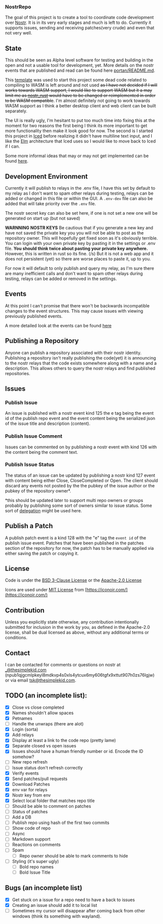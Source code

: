 ### NostrRepo

The goal of this project is to create a tool to coordinate code development over [Nostr](https://github.com/nostr-protocol/nostr).
It is in its very early stages and much is left to do.
Currently it supports issues, sending and receiving patches(very crude) and even that not very well. 

## State
This should be seen as Alpha level software for testing and building in the open and not a usable tool for development, yet. More details on the nostr events that are published and read can be found here [portan/README.md](portan/README.md).

This [template](https://github.com/emilk/eframe_template) was used to start this project some dead code related to compiling to WASM is left around and not used ~~as I have not decided if I will works towards WASM support, I would like to support WASM but it a may limit me as [nostr_rust](https://github.com/0xtlt/nostr_rust) would have to be changed or reimplemented in order to be WASM compatible~~. I'm almost definitely not going to work towards WASM support as I think a better desktop client and web client can be built separately.

The UI is really ugly, I'm hesitant to put too much time into fixing this at the moment for two reasons the first being I think its more important to get more functionality then make it look good for now. The second is I started this project in [Iced](https://github.com/iced-rs/iced) before realizing it didn't have multiline text input, and I like the [Elm](https://guide.elm-lang.org/architecture/) architecture that Iced uses so I would like to move back to Iced if I can.

Some more informal ideas that may or may not get implemented can be found [here](THOUGHTS.md).

## Development Environment  
Currently it will publish to relays in the .env file, I have this set by default to my relay as I don't want to spam other relays during testing, relays can be added or changed in this file or within the GUI.  A `.env-dev` file can also be added that will take priority over the `.env` file. 

The nostr secret key can also be set here, if one is not set a new one will be generated on start up (but not saved)

**WARNNING NOSTR KEYS**
Be cautious that if you generate a new key and have not saved the private key you you will not be able to post as the repository owner. 
This will hopefully get fixed soon as it's obviously terrible.
You can login with your own private key by pasting it in the settings or .env file. **You should think twice about pasting your private key anywhere.** However, this is written in rust so its fine. (/s)
But it is not a web app and it does not persistent (yet) so there are worse places to paste it, up to you.

For now it will default to only publish and query my relay, as I'm sure there are many inefficient calls and don't want to spam other relays during testing, relays can be added or removed in the settings.


## Events
At this point I can't promise that there won't be backwards incompatible changes to the event structures. This may cause issues with viewing previously published events. 

A more detailed look at the events can be found [here](portan/README.md)

## Publishing a Repository
Anyone can publish a repository associated with their nostr identity. Publishing a repository isn't really publishing the code(yet) it is announcing to the nostr relays that the code exists somewhere along with a name and a description. This allows others to query the nostr relays and find published repositories. 

## Issues

### Publish Issue
An issue is published with a nostr event kind 125 the e tag being the event id of the publish repo event and the event content being the serialized json of the issue title and description (content).  

### Publish Issue Comment
Issues can be commented on by publishing a nostr event with kind 126 with the content being the comment text.

### Publish Issue Status
The status of an issue can be updated by publishing a nostr kind 127 event with content being either Close, CloseCompleted or Open. The client should discard any events not posted by the the pubkey of the issue author or the pubkey of the repository owner*. 

*this should be updated later to support multi repo owners or groups probably by publishing some sort of owners similar to issue status. Some sort of [delegation](https://github.com/nostr-protocol/nips/blob/master/26.md) might be used here.

## Publish a Patch
A publish patch event is a kind 128 with the "e" tag the `event id` of the publish issue event. Patches that have been published in the patches section of the repository for now, the patch has to be manually applied via either saving the patch or copying it. 


## License 
Code is under the [BSD 3-Clause License](LICENSE-BSD-3) or the [Apache-2.0 License](LICENSE-APACHE)

Icons are used under [MIT License](assets/iconoir/LICENSE) from [https://iconoir.com/](https://iconoir.com/)

## Contribution

Unless you explicitly state otherwise, any contribution intentionally submitted for inclusion in the work by you, as defined in the Apache-2.0 license, shall be dual licensed as above, without any additional terms or conditions.

## Contact
I can be contacted for comments or questions on nostr at _@thesimplekid.com (npub1qjgcmlpkeyl8mdkvp4s0xls4ytcux6my606tgfx9xttut907h0zs76lgjw) or via email tsk@thesimplekid.com.


## TODO (an incomplete list):
- [x] Close vs close completed 
- [x] Names shouldn't allow spaces
- [x] Petnames
- [ ] Handle the unwraps (there are alot)
- [x] Login (sorta)
- [x] Add relays
- [x] Display at least a link to the code repo (pretty lame)
- [x] Separate closed vs open issues
- [x] Issues should have a human friendly number or id. Encode the ID somehow?
- [ ] New repo refresh
- [ ] Issue status don't refresh correctly
- [x] Verify events
- [x] Send patches/pull requests
- [x] Download Patches
- [x] env var for relays
- [x] Nostr key from env
- [x] Select local folder that matches repo title
- [ ] Should be able to comment on patches
- [ ] Status of patches
- [ ] Add a DB
- [ ] Publish repo using hash of the first two commits
- [ ] Show code of repo
- [ ] Async
- [ ] Markdown support
- [ ] Reactions on comments
- [ ] Spam
    - [ ] Repo owner should be able to mark comments to hide
- [ ] Styling (it's super ugly) 
    - [ ] Bold repo names
    - [ ] Bold Issue Title
## Bugs (an incomplete list)
- [x] Get stuck on a issue for a repo need to have a back to issues
- [x] Creating an issue should add it to local list
- [ ] Sometimes my cursor will disappear after coming back from other windows (think its something with wayland).
